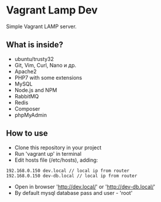 # Vagrant Lamp Dev 

Simple Vagrant LAMP server.

## What is inside?

- ubuntu/trusty32
- Git, Vim, Curl, Nano и др.
- Apache2
- PHP7 with some extensions
- MySQL
- Node.js and NPM
- RabbitMQ
- Redis
- Composer
- phpMyAdmin

## How to use

- Clone this repository in your project
- Run 'vagrant up' in terminal
- Edit hosts file (/etc/hosts), adding:

````
192.168.0.150 dev.local // local ip from router
192.168.0.150 dev-db.local // local ip from router
````

- Open in browser 'http://dev.local/' or 'http://dev-db.local/'
- By default mysql database pass and user - 'root'


